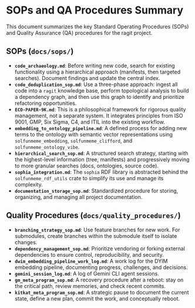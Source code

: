 # SOPs and QA Procedures Summary

This document summarizes the key Standard Operating Procedures (SOPs) and Quality Assurance (QA) procedures for the ragit project.

## SOPs (`docs/sops/`)

*   **`code_archaeology.md`**: Before writing new code, search for existing functionality using a hierarchical approach (manifests, then targeted searches). Document findings and update the central index.
*   **`code_deduplication_sop.md`**: Use a three-phase approach: ingest all code into a `ragit` knowledge base, perform topological analysis to build a dependency graph, and then use this graph to identify and prioritize refactoring opportunities.
*   **`ECO-PAPER-9K.md`**: This is a philosophical framework for rigorous quality management, not a separate system. It integrates principles from ISO 9001, GMP, Six Sigma, C4, and ITIL into the existing workflow.
*   **`embedding_to_ontology_pipeline.md`**: A defined process for adding new terms to the ontology with semantic vector representations using `solfunmeme_embedding`, `solfunmeme_clifford`, and `solfunmeme_ontology_vibe`.
*   **`hierarchical_search_sop.md`**: A structured search strategy, starting with the highest-level information (tree, manifests) and progressively moving to more granular searches (docs, ontologies, source code).
*   **`sophia_integration.md`**: The `sophia` RDF library is abstracted behind the `solfunmeme_rdf_utils` crate to simplify its use and manage its complexity.
*   **`documentation_storage_sop.md`**: Standardized procedure for storing, organizing, and managing all project documentation.

## Quality Procedures (`docs/quality_procedures/`)

*   **`branching_strategy_sop.md`**: Use feature branches for new work. For submodules, create branches within the submodule itself to isolate changes.
*   **`dependency_management_sop.md`**: Prioritize vendoring or forking external dependencies to ensure control, reproducibility, and security.
*   **`dwim_embedding_pipeline_work_log.md`**: A work log for the DYIM embedding pipeline, documenting progress, challenges, and decisions.
*   **`gemini_session_log.md`**: A log of Gemini CLI agent sessions.
*   **`gm_meta_program_sop.md`**: A recovery procedure after a reboot: stay on the critical path, review memories, and check recent commits.
*   **`kitkat_meta_program_sop.md`**: A strategic pause to document the current state, define a new plan, commit the work, and conceptually reboot.